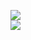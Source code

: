 [![](https://img.shields.io/badge/Made%20With-Github%20Spray-lightgrey.svg?style=for-the-badge&logo=github)](https://github.com/Annihil/github-spray#5399)  
[![](https://i.imgur.com/2DrTn0Z.gif)](https://github.com/Annihil/github-spray)